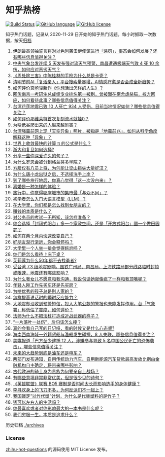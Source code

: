 # 知乎热榜
[![Build Status](https://github.com/ToWeLong/zhihu-hot-questions/workflows/CI/badge.svg)](https://github.com/ToWeLong/zhihu-hot-questions/actions)
[![GitHub language](https://img.shields.io/badge/language-golang-orange.svg)](https://golang.org/)
[![GitHub license](https://img.shields.io/github/license/ToWeLong/zhihu-hot-questions)](https://github.com/ToWeLong/zhihu-hot-questions/blob/main/LICENSE)

知乎热门话题，记录从 2020-11-29 日开始的知乎热门话题。每小时抓取一次数据，按天[归档](./archives)

<!-- BEGIN -->

1. [伊朗最高领袖誓言将对以色列袭击伊使馆进行「惩罚」，事态会如何发展？还有哪些信息值得关注？](https://www.zhihu.com/question/651434260)
1. [中央气象台发连续 5 天发布强对流天气预警，南昌遭遇极端天气致 4 死 10 余伤，如何应对恶劣天气？](https://www.zhihu.com/question/651468960)
1. [《周处除三害》中陈桂林的手枪为什么总是卡壳？](https://www.zhihu.com/question/646340476)
1. [清明节前AI「复活亲人」平台搜索量暴增，AI情感疗愈是否会成全新趋势？](https://www.zhihu.com/question/651457769)
1. [如何评价宫崎骏新作《你想活出怎样的人生》？](https://www.zhihu.com/question/651357776)
1. [网传南京一考研生总成绩专业排名第一被刷，曾被曝在宿舍虐杀猫，校方回应，如何看待此事？哪些信息值得关注？](https://www.zhihu.com/question/651493066)
1. [台湾花莲地震已致 10 人死亡 934 人受伤，目前当地情况如何？哪些信息值得关注？](https://www.zhihu.com/question/651479772)
1. [如何评价那维莱特首次复刻流水就挂0？](https://www.zhihu.com/question/651453185)
1. [为啥低谷爬出来的人越来越厉害？](https://www.zhihu.com/question/651026305)
1. [台湾强震前网上现「天空异象」照片，被指是「地震前兆」，如何从科学角度解释这种「异象」？](https://www.zhihu.com/question/651516653)
1. [世界上收敛最快的计算 π 的公式是什么？](https://www.zhihu.com/question/318010986)
1. [浙大和复旦如何选择?](https://www.zhihu.com/question/651083688)
1. [分享一些你深爱许久的句子？](https://www.zhihu.com/question/651277314)
1. [为什么罗恩会被分到格兰芬多学院？](https://www.zhihu.com/question/489643957)
1. [方腊仅有八员上将，为何能让梁山损失大量好汉？](https://www.zhihu.com/question/532933381)
1. [为什么唐小龙出狱之后，不选择洗手上岸？](https://www.zhihu.com/question/584383155)
1. [到了哪些旅行地后，你真心觉得「这一次没白来」？](https://www.zhihu.com/question/647555777)
1. [离婚是一种怎样的体验？](https://www.zhihu.com/question/27601720)
1. [旅行中，你觉得哪座城市的集市最「与众不同」？](https://www.zhihu.com/question/648669807)
1. [初学者怎么入门大语言模型（LLM）？](https://www.zhihu.com/question/644285055)
1. [在大学里，你们都是怎么找到女朋友的？](https://www.zhihu.com/question/61419063)
1. [赚钱的本质是什么？](https://www.zhihu.com/question/63007253)
1. [对公务员的考试一无所知，该怎样准备？](https://www.zhihu.com/question/321438898)
1. [你会选择「封闭式阳台」多一个家政空间，还是「开放式阳台」圆一个做田园梦？](https://www.zhihu.com/question/647385548)
1. [如何在两个月内快速改变自己？](https://www.zhihu.com/question/451986493)
1. [好朋友渐行渐远，你会释怀吗？](https://www.zhihu.com/question/644044756)
1. [大学里一个人坐一排会觉得尴尬吗？](https://www.zhihu.com/question/647825634)
1. [你们是怎么看待上床下桌？](https://www.zhihu.com/question/61187448)
1. [芙莉莲为什么50年都不去找勇者?](https://www.zhihu.com/question/642793773)
1. [受台湾 7.3 级地震影响，国铁广州局、南昌局、上海铁路局部分线路临时封锁或限速，地震还有哪些影响？](https://www.zhihu.com/question/651439061)
1. [为什么我女儿不愿意和我沟通，我说句话她就像疯了一样和我顶嘴呢？](https://www.zhihu.com/question/651219562)
1. [年轻人刚工作先买车还是先买房？](https://www.zhihu.com/question/645170291)
1. [为啥优秀的孩子总是别人家的？](https://www.zhihu.com/question/645385110)
1. [怎样提高说话时的瞬时反应能力？](https://www.zhihu.com/question/20733826)
1. [大地震却没收到预警短信，投入大笔公款的警报也未能发挥作用，台「气象署」称低估了震度，如何评价？](https://www.zhihu.com/question/651489943)
1. [法师为什么不把法杖打造成近战武器的样子？](https://www.zhihu.com/question/630533156)
1. [“一片落叶一处伤”，后句该怎么接？](https://www.zhihu.com/question/651351963)
1. [真的会看自己写的日记吗，看的时候又是什么心态呢?](https://www.zhihu.com/question/633909100)
1. [海南西南海域一外籍货船与渔船发生碰撞，8 人失联，哪些信息值得关注？](https://www.zhihu.com/question/651538044)
1. [美媒报道「巴方至少逮捕 12 人，涉嫌参与导致 5 名中国公民死亡的恐怖袭击」，哪些信息值得关注？](https://www.zhihu.com/question/651405414)
1. [未来的大趋势到底是油车还是电车？](https://www.zhihu.com/question/620118718)
1. [两部门发布通知，自用传统动力汽车、自用新能源汽车贷款最高发放比例由金融机构自主确定，将带来哪些影响？](https://www.zhihu.com/question/651492597)
1. [古代欧洲的骑士身为贵族为何要亲自上战场？](https://www.zhihu.com/question/394414866)
1. [有哪些意境非常非常优美，但是很少见的诗句？](https://www.zhihu.com/question/651277383)
1. [《英雄联盟》联赛 BO5 赛制是否时间太长而影响选手的身体健康？](https://www.zhihu.com/question/651243604)
1. [李寻欢身上的飞刀不多，为何反派们不一起上？](https://www.zhihu.com/question/622346804)
1. [我国敲定“以竹代塑”计划，为什么是代替塑料的是竹子？](https://www.zhihu.com/question/637458997)
1. [钱可以左右人的生活吗？](https://www.zhihu.com/question/610031701)
1. [你最喜欢或者对你影响最大的一本书是什么呢？](https://www.zhihu.com/question/650469640)
1. [我们穷极一生，本质是追求什么？](https://www.zhihu.com/question/638481226)

<!-- END -->

历史归档 [./archives](./archives)


### License
[zhihu-hot-questions](https://github.com/towelong/zhihu-hot-questions) 的源码使用 MIT License 发布。